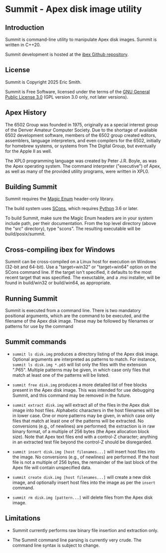# Summit - Apex disk image utility

## Introduction

Summit is command-line utility to manipulate Apex disk images.
Summit is written in C++20.

Summit development is hosted at the
[ibex Github repository](https://github.com/brouhaha/summit/).

## License

Summit is Copyright 2025 Eric Smith.

Summit is Free Software, licensed under the terms of the
[GNU General Public License 3.0](https://www.gnu.org/licenses/gpl-3.0.en.html)
(GPL version 3.0 only, not later versions).

## Apex History

The 6502 Group was founded in 1975, originally as a special interest group
of the Denver Amateur Computer Society. Due to the shortage of available
6502 development software, members of the 6502 group created editors,
assemblers, language interpreters, and even compilers for the 6502,
initially for homebrew systems, or systems from The Digital Group, but
eventually for the Apple II as well.

The XPL0 programming language was created by Peter J.R. Boyle, as was the
Apex operating system. The command interpreter ("executive") of Apex, as
well as many of the provided utility programs, were written in XPL0.

## Building Summit

Summit requires the
[Magic Enum](https://github.com/Neargye/magic_enum)
header-only library.

The build system uses
[SCons](https://scons.org),
which requires
[Python](https://www.python.org/)
3.6 or later.

To build Summit, make sure the Magic Enum headers are in
your system include path, per their documentation. From the top level
directory (above the "src" directory), type "scons". The resulting
executable will be build/posix/summit.

## Cross-compiling ibex for Windows

Summit can be cross-compiled on a Linux host for execution on Windows (32-bit and 64-bit).
Use a "target=win32" or "target=win64" option on the SCons command line. If the
target isn't specified, it defaults to the most recent target that was specified.
The exeuctable, and a .msi installer, will be found in build/win32 or build/win64,
as appropriate.

## Running Summit

Summit is executed from a command line. There is two mandatory
positional arguments, which are the command to be executed, and the filename
of the Apex disk image. These may be followed by filenames or patterns for
use by the command

## Summit commands

* `summit ls disk.img` produces a directory listing of the Apex disk image. Optional
  arguments are interpreted as patterns to match. For instance,
  `summit ls disk.img *.p65` will list only the files with the extension ".P65".
  Multiple patterns may be given, in which case only files that match at least one
  of the patterns will be listed.

* `summit free disk.img` produces a more detailed list of free blocks present
  in the Apex disk image. This was intended for use debugging Summit, and this
  command may be removed in the future.

* `summit extract disk.img` will extract all of the files in the Apex disk image
  into host files. Alphabetic characters in the host filenames will be in lower
  case. One or more patterns may be given, in which case only files that match
  at least one of the patterns will be extracted. No conversions (e.g., of newlines)
  are performed; the extraction is in raw binary format, of a multiple of 256 bytes
  (the Apex allocation block size). Note that Apex text files end with a control-Z
  character; anything in an extracted test file beyond the control-Z should be
  disregarded.

* `summit insert disk.img [host filenames...]` will insert host files into the
  image. No conversions (e.g., of newlines) are performed. If the host file is
  not a multiple of 256 bytes, the remainder of the last block of the Apex file
  will contain unspecified data.

* `summit create disk.img [host filenames...]` will create a new disk image, and
  optionally insert host files into the image as per the `insert` command.

* `summit rm disk.img [pattern...]` will delete files from the Apex disk
  image.

## Limitations

* Summit currently performs raw binary file insertion and extraction only.

* The Summit command line parsing is currently very crude. The command line
  syntax is subject to change.


